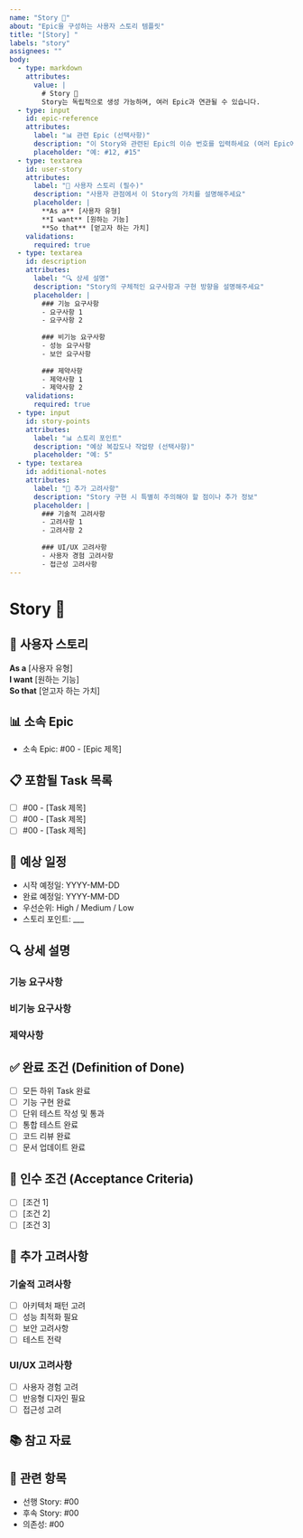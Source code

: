 ```yaml
---
name: "Story 📖"
about: "Epic을 구성하는 사용자 스토리 템플릿"
title: "[Story] "
labels: "story"
assignees: ""
body:
  - type: markdown
    attributes:
      value: |
        # Story 📖
        Story는 독립적으로 생성 가능하며, 여러 Epic과 연관될 수 있습니다.
  - type: input
    id: epic-reference
    attributes:
      label: "📊 관련 Epic (선택사항)"
      description: "이 Story와 관련된 Epic의 이슈 번호를 입력하세요 (여러 Epic에 걸칠 수 있음)"
      placeholder: "예: #12, #15"
  - type: textarea
    id: user-story
    attributes:
      label: "🎯 사용자 스토리 (필수)"
      description: "사용자 관점에서 이 Story의 가치를 설명해주세요"
      placeholder: |
        **As a** [사용자 유형]
        **I want** [원하는 기능]
        **So that** [얻고자 하는 가치]
    validations:
      required: true
  - type: textarea
    id: description
    attributes:
      label: "🔍 상세 설명"
      description: "Story의 구체적인 요구사항과 구현 방향을 설명해주세요"
      placeholder: |
        ### 기능 요구사항
        - 요구사항 1
        - 요구사항 2
        
        ### 비기능 요구사항
        - 성능 요구사항
        - 보안 요구사항
        
        ### 제약사항
        - 제약사항 1
        - 제약사항 2
    validations:
      required: true
  - type: input
    id: story-points
    attributes:
      label: "📊 스토리 포인트"
      description: "예상 복잡도나 작업량 (선택사항)"
      placeholder: "예: 5"
  - type: textarea
    id: additional-notes
    attributes:
      label: "💭 추가 고려사항"
      description: "Story 구현 시 특별히 주의해야 할 점이나 추가 정보"
      placeholder: |
        ### 기술적 고려사항
        - 고려사항 1
        - 고려사항 2
        
        ### UI/UX 고려사항
        - 사용자 경험 고려사항
        - 접근성 고려사항
---
```


# Story 📖

## 🎯 사용자 스토리
<!-- 사용자 관점에서 이 Story의 가치를 설명해주세요 -->
**As a** [사용자 유형]  
**I want** [원하는 기능]  
**So that** [얻고자 하는 가치]

## 📊 소속 Epic
<!-- 이 Story가 속한 Epic -->
- 소속 Epic: #00 - [Epic 제목]

## 📋 포함될 Task 목록
<!-- 이 Story를 구성할 Task들의 목록 -->
- [ ] #00 - [Task 제목]
- [ ] #00 - [Task 제목]
- [ ] #00 - [Task 제목]

## 📅 예상 일정
- 시작 예정일: YYYY-MM-DD
- 완료 예정일: YYYY-MM-DD
- 우선순위: High / Medium / Low
- 스토리 포인트: ___

## 🔍 상세 설명
<!-- Story의 구체적인 요구사항과 구현 방향 -->

### 기능 요구사항
<!-- 이 Story에서 구현해야 할 기능들 -->

### 비기능 요구사항
<!-- 성능, 보안, 사용성 등 비기능적 요구사항 -->

### 제약사항
<!-- 기술적, 비즈니스적 제약사항 -->

## ✅ 완료 조건 (Definition of Done)
<!-- 이 Story가 완료되었다고 판단할 수 있는 조건들 -->
- [ ] 모든 하위 Task 완료
- [ ] 기능 구현 완료
- [ ] 단위 테스트 작성 및 통과
- [ ] 통합 테스트 완료
- [ ] 코드 리뷰 완료
- [ ] 문서 업데이트 완료

## 🧪 인수 조건 (Acceptance Criteria)
<!-- 이 Story가 올바르게 구현되었는지 판단할 수 있는 구체적인 조건들 -->
- [ ] [조건 1]
- [ ] [조건 2]
- [ ] [조건 3]

## 💭 추가 고려사항
<!-- Story 구현 시 특별히 주의해야 할 점이나 추가 정보 -->

### 기술적 고려사항
- [ ] 아키텍처 패턴 고려
- [ ] 성능 최적화 필요
- [ ] 보안 고려사항
- [ ] 테스트 전략

### UI/UX 고려사항
- [ ] 사용자 경험 고려
- [ ] 반응형 디자인 필요
- [ ] 접근성 고려

## 📚 참고 자료
<!-- Story 관련 참고 자료, 외부 링크 -->

## 🔗 관련 항목
<!-- 다른 Story나 이슈와의 관계 -->
- 선행 Story: #00
- 후속 Story: #00
- 의존성: #00